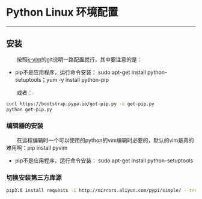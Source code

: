 # Python Linux 环境配置
****
## 安装
&ensp;&ensp;&ensp;&ensp;按照[k-vim](https://github.com/wklken/k-vim)的git说明一路配置就行，其中要注意的是：

- pip不是应用程序，运行命令安装： sudo apt-get install python-setuptools；yum -y install python-pip

&ensp;&ensp;&ensp;&ensp;或者：
```sh
curl https://bootstrap.pypa.io/get-pip.py -o get-pip.py
python get-pip.py
```

### 编辑器的安装
&ensp;&ensp;&ensp;&ensp;在远程编辑时一个可以使用的python的vim编辑时必要的，默认的vim是真的难用啊：pip install pyvim
- pip不是应用程序，运行命令安装： sudo apt-get install python-setuptools

### 切换安装第三方库源
```sh
pip3.6 install requests -i http://mirrors.aliyun.com/pypi/simple/ --trusted-host mirrors.aliyun.com
```
